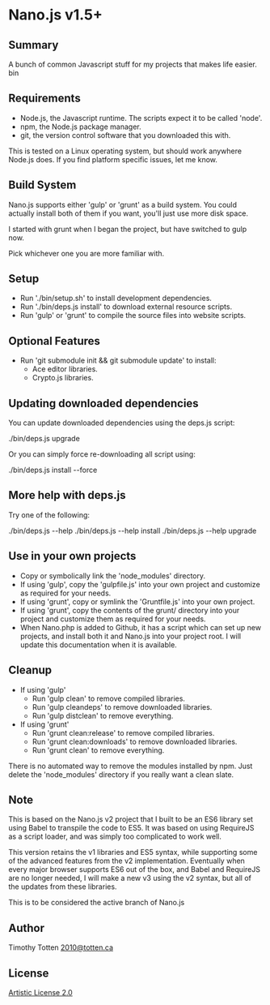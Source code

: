 # Nano.js v1.5+

## Summary

A bunch of common Javascript stuff for my projects that makes life easier.
 bin
## Requirements

* Node.js, the Javascript runtime. The scripts expect it to be called 'node'.
* npm, the Node.js package manager.
* git, the version control software that you downloaded this with.

This is tested on a Linux operating system, but should work anywhere Node.js does. If you find platform specific issues, let me know.

## Build System

Nano.js supports either 'gulp' or 'grunt' as a build system. You could actually
install both of them if you want, you'll just use more disk space.

I started with grunt when I began the project, but have switched to gulp now.

Pick whichever one you are more familiar with.

## Setup

* Run './bin/setup.sh' to install development dependencies.
* Run './bin/deps.js install' to download external resource scripts.
* Run 'gulp' or 'grunt' to compile the source files into website scripts.

## Optional Features

* Run 'git submodule init && git submodule update' to install:
    * Ace editor libraries.
    * Crypto.js libraries.

## Updating downloaded dependencies

You can update downloaded dependencies using the deps.js script:

  ./bin/deps.js upgrade

Or you can simply force re-downloading all script using:

  ./bin/deps.js install --force

## More help with deps.js

Try one of the following:

  ./bin/deps.js --help
  ./bin/deps.js --help install
  ./bin/deps.js --help upgrade

## Use in your own projects

* Copy or symbolically link the 'node_modules' directory.
* If using 'gulp', copy the 'gulpfile.js' into your own project and customize as required for your needs.
* If using 'grunt', copy or symlink the 'Gruntfile.js' into your own project.
* If using 'grunt', copy the contents of the grunt/ directory into your project and customize them as required for your needs.
* When Nano.php is added to Github, it has a script which can set up new projects, and install both it and Nano.js into your project root. I will update this documentation when it is available.

## Cleanup

* If using 'gulp'
    * Run 'gulp clean' to remove compiled libraries.
    * Run 'gulp cleandeps' to remove downloaded libraries.
    * Run 'gulp distclean' to remove everything.
* If using 'grunt'
    * Run 'grunt clean:release' to remove compiled libraries.
    * Run 'grunt clean:downloads' to remove downloaded libraries.
    * Run 'grunt clean' to remove everything.

There is no automated way to remove the modules installed by npm.
Just delete the 'node_modules' directory if you really want a clean slate.

## Note

This is based on the Nano.js v2 project that I built to be an ES6 library
set using Babel to transpile the code to ES5. It was based on using RequireJS
as a script loader, and was simply too complicated to work well.

This version retains the v1 libraries and ES5 syntax, while supporting some
of the advanced features from the v2 implementation. Eventually when every
major browser supports ES6 out of the box, and Babel and RequireJS are no
longer needed, I will make a new v3 using the v2 syntax, but all of the
updates from these libraries.

This is to be considered the active branch of Nano.js

## Author

Timothy Totten <2010@totten.ca>

## License

[Artistic License 2.0](http://www.perlfoundation.org/artistic_license_2_0)

